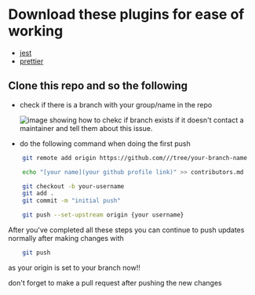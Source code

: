 # Download these plugins for ease of working

- [jest](https://marketplace.visualstudio.com/items?itemName=Orta.vscode-jest)
- [prettier](https://marketplace.visualstudio.com/items?itemName=esbenp.prettier-vscode)

## Clone this repo and so the following

- check if there is a branch with your group/name in the repo

  ![image showing how to chekc if branch exists]("https://i.imgur.com/GPVDNoC.gif")
  if it doesn't contact a maintainer and tell them about this issue.

- do the following command when doing the first push

```sh
    git remote add origin https://github.com///tree/your-branch-name
```

```sh
    echo "[your name](your github profile link)" >> contributors.md
```

```sh
    git checkout -b your-username
    git add .
    git commit -m "initial push"
```

```sh
    git push --set-upstream origin {your username}
```

After you've completed all these steps you can continue to push updates normally after making changes with

```sh
    git push
```

as your origin is set to your branch now!!

don't forget to make a pull request after pushing the new changes
